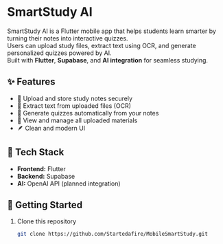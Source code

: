 # SmartStudy AI

SmartStudy AI is a Flutter mobile app that helps students learn smarter by turning their notes into interactive quizzes.  
Users can upload study files, extract text using OCR, and generate personalized quizzes powered by AI.  
Built with **Flutter**, **Supabase**, and **AI integration** for seamless studying.

## ✨ Features
- 📂 Upload and store study notes securely
- 🧾 Extract text from uploaded files (OCR)
- 🤖 Generate quizzes automatically from your notes
- 💾 View and manage all uploaded materials
- 🪶 Clean and modern UI

## 🧰 Tech Stack
- **Frontend:** Flutter  
- **Backend:** Supabase  
- **AI:** OpenAI API (planned integration)

## 🚀 Getting Started
1. Clone this repository  
   ```bash
   git clone https://github.com/Startedafire/MobileSmartStudy.git
